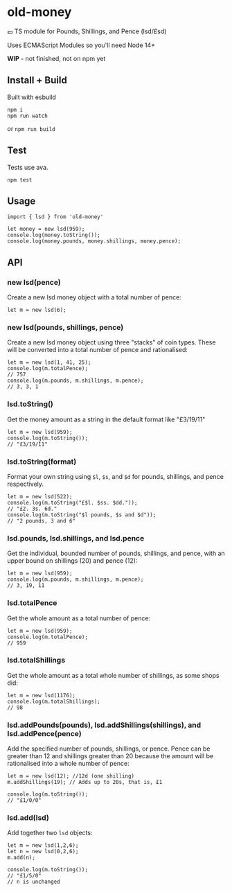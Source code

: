 # old-money

💷 TS module for Pounds, Shillings, and Pence (lsd/£sd)

Uses ECMAScript Modules so you'll need Node 14+

**WIP** - not finished, not on npm yet

## Install + Build

Built with esbuild

```
npm i
npm run watch
```

or `npm run build`

## Test

Tests use ava. 

```
npm test
```

## Usage

```
import { lsd } from 'old-money'

let money = new lsd(959);
console.log(money.toString());
console.log(money.pounds, money.shillings, money.pence);
```

## API

### new lsd(pence)

Create a new lsd money object with a total number of pence:

```
let m = new lsd(6);
```

### new lsd(pounds, shillings, pence)

Create a new lsd money object using three "stacks" of coin types. These will be converted into a total number of pence and rationalised: 

```
let m = new lsd(1, 41, 25);
console.log(m.totalPence);
// 757
console.log(m.pounds, m.shillings, m.pence);
// 3, 3, 1	
```

### lsd.toString()

Get the money amount as a string in the default format like "£3/19/11"

```
let m = new lsd(959);
console.log(m.toString());
// "£3/19/11"
```

### lsd.toString(format)

Format your own string using `$l`, `$s`, and `$d` for pounds, shillings, and pence respectively. 

```
let m = new lsd(522);
console.log(m.toString("£$l. $ss. $dd."));
// "£2. 3s. 6d."
console.log(m.toString("$l pounds, $s and $d"));
// "2 pounds, 3 and 6"
```

### lsd.pounds, lsd.shillings, and lsd.pence

Get the individual, bounded number of pounds, shillings, and pence, with an upper bound on shillings (20) and pence (12):

```
let m = new lsd(959);
console.log(m.pounds, m.shillings, m.pence);
// 3, 19, 11
```

### lsd.totalPence

Get the whole amount as a total number of pence:

```
let m = new lsd(959);
console.log(m.totalPence);
// 959
```

### lsd.totalShillings

Get the whole amount as a total whole number of shillings, as some shops did:

```
let m = new lsd(1176);
console.log(m.totalShillings);
// 98
```

### lsd.addPounds(pounds), lsd.addShillings(shillings), and lsd.addPence(pence)

Add the specified number of pounds, shillings, or pence. Pence can be greater than 12 and shillings greater than 20 because the amount will be rationalised into a whole number of pence:

```
let m = new lsd(12); //12d (one shilling)
m.addShillings(19); // Adds up to 20s, that is, £1

console.log(m.toString());
// "£1/0/0"
```

### lsd.add(lsd)

Add together two `lsd` objects:

```
let m = new lsd(1,2,6);
let n = new lsd(0,2,6);
m.add(n);

console.log(m.toString());
// "£1/5/0"
// n is unchanged
```
